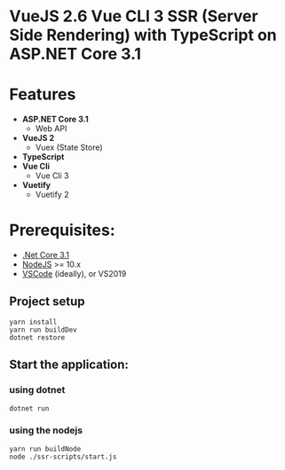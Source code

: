 # VueJS 2.6 Vue CLI 3 SSR (Server Side Rendering) with TypeScript on ASP.NET Core 3.1

# Features

- **ASP.NET Core 3.1**
  - Web API
- **VueJS 2**
  - Vuex (State Store)
- **TypeScript**
- **Vue Cli**
  - Vue Cli 3
- **Vuetify**
  - Vuetify 2

# Prerequisites:

- [.Net Core 3.1](https://www.microsoft.com/net/download/windows)
- [NodeJS](https://nodejs.org/) >= 10.x
- [VSCode](https://code.visualstudio.com/) (ideally), or VS2019

## Project setup

```
yarn install
yarn run buildDev
dotnet restore
```

## Start the application:

### using dotnet

```
dotnet run
```

### using the nodejs

```
yarn run buildNode
node ./ssr-scripts/start.js
```
